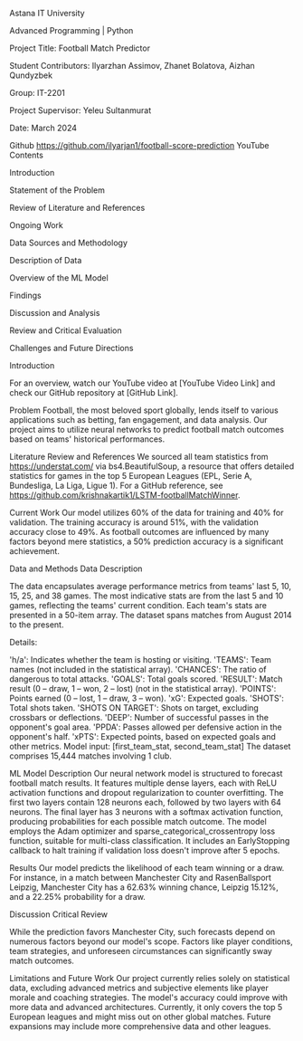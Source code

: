 Astana IT University

Advanced Programming | Python

Project Title: Football Match Predictor

Student Contributors: Ilyarzhan Assimov, Zhanet Bolatova, Aizhan Qundyzbek

Group: IT-2201

Project Supervisor: Yeleu Sultanmurat

Date: March 2024

Github https://github.com/ilyarjan1/football-score-prediction
YouTube 
Contents

Introduction

Statement of the Problem

Review of Literature and References

Ongoing Work

Data Sources and Methodology

Description of Data

Overview of the ML Model

Findings

Discussion and Analysis

Review and Critical Evaluation

Challenges and Future Directions

Introduction

For an overview, watch our YouTube video at [YouTube Video Link] and check our GitHub repository at [GitHub Link].

Problem
Football, the most beloved sport globally, lends itself to various applications such as betting, fan engagement, and data analysis. Our project aims to utilize neural networks to predict football match outcomes based on teams' historical performances.

Literature Review and References
We sourced all team statistics from https://understat.com/ via bs4.BeautifulSoup, a resource that offers detailed statistics for games in the top 5 European Leagues (EPL, Serie A, Bundesliga, La Liga, Ligue 1). For a GitHub reference, see https://github.com/krishnakartik1/LSTM-footballMatchWinner.

Current Work
Our model utilizes 60% of the data for training and 40% for validation. The training accuracy is around 51%, with the validation accuracy close to 49%. As football outcomes are influenced by many factors beyond mere statistics, a 50% prediction accuracy is a significant achievement.

Data and Methods
Data Description

The data encapsulates average performance metrics from teams' last 5, 10, 15, 25, and 38 games. The most indicative stats are from the last 5 and 10 games, reflecting the teams' current condition. Each team's stats are presented in a 50-item array. The dataset spans matches from August 2014 to the present.

Details:

'h/a': Indicates whether the team is hosting or visiting.
'TEAMS': Team names (not included in the statistical array).
'CHANCES': The ratio of dangerous to total attacks.
'GOALS': Total goals scored.
'RESULT': Match result (0 – draw, 1 – won, 2 – lost) (not in the statistical array).
'POINTS': Points earned (0 – lost, 1 – draw, 3 – won).
'xG': Expected goals.
'SHOTS': Total shots taken.
'SHOTS ON TARGET': Shots on target, excluding crossbars or deflections.
'DEEP': Number of successful passes in the opponent's goal area.
'PPDA': Passes allowed per defensive action in the opponent's half.
'xPTS': Expected points, based on expected goals and other metrics.
Model input: [first_team_stat, second_team_stat]
The dataset comprises 15,444 matches involving 1 club.

ML Model Description
Our neural network model is structured to forecast football match results. It features multiple dense layers, each with ReLU activation functions and dropout regularization to counter overfitting. The first two layers contain 128 neurons each, followed by two layers with 64 neurons. The final layer has 3 neurons with a softmax activation function, producing probabilities for each possible match outcome. The model employs the Adam optimizer and sparse_categorical_crossentropy loss function, suitable for multi-class classification. It includes an EarlyStopping callback to halt training if validation loss doesn't improve after 5 epochs.

Results
Our model predicts the likelihood of each team winning or a draw. For instance, in a match between Manchester City and RasenBallsport Leipzig, Manchester City has a 62.63% winning chance, Leipzig 15.12%, and a 22.25% probability for a draw.

Discussion
Critical Review

While the prediction favors Manchester City, such forecasts depend on numerous factors beyond our model's scope. Factors like player conditions, team strategies, and unforeseen circumstances can significantly sway match outcomes.

Limitations and Future Work
Our project currently relies solely on statistical data, excluding advanced metrics and subjective elements like player morale and coaching strategies. The model's accuracy could improve with more data and advanced architectures. Currently, it only covers the top 5 European leagues and might miss out on other global matches. Future expansions may include more comprehensive data and other leagues.






